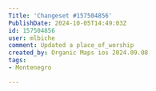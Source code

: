 ```yaml
---
Title: 'Changeset #157504856'
PublishDate: 2024-10-05T14:49:03Z
id: 157504856
user: mlbiche
comment: Updated a place_of_worship
created_by: Organic Maps ios 2024.09.08
tags:
- Montenegro

---
```

